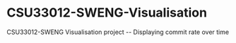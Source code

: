 # CSU33012-SWENG-Visualisation
CSU33012-SWENG Visualisation project -- Displaying commit rate over time 
